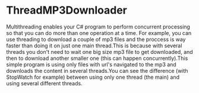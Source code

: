 # ThreadMP3Downloader
Multithreading enables your C# program to perform concurrent processing so that you can do more than one operation at a time. 
For example, you can use threading to download a couple of mp3 files and the proccess is way faster than doing it on 
just one main thread.This is because with several threads you don't need to wait one big size mp3 file to get downloaded, 
and then to download another smaller one (this can happen concurrently).This simple program is using only files with url's 
navigated to the mp3 and downloads the content in several threads.You can see the difference (with StopWatch for example) 
between using only one thread (the main) and using several different threads.